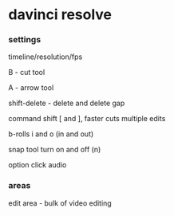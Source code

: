 # davinci resolve

### settings

timeline/resolution/fps

B - cut tool

A - arrow tool

shift-delete - delete and delete gap

command shift [ and ], faster cuts multiple edits

b-rolls i and o (in and out)

snap tool turn on and off (n)

option click audio

### areas

edit area - bulk of video editing